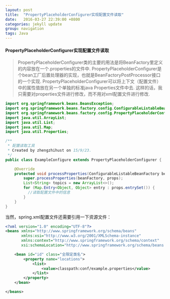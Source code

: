 ```yaml
---
layout: post
title:  "PropertyPlaceholderConfigurer实现配置文件读取"
date:   2016-03-27 22:39:00 +0800
categories: jekyll update
group: navigation
tags: Java
---
```


#### PropertyPlaceholderConfigurer实现配置文件读取

> PropertyPlaceholderConfigurer类的主要的用法是将BeanFactory里定义的内容放在一个.properties的文件中.
> PropertyPlaceholderConfigurer是个bean工厂后置处理器的实现，也就是BeanFactoryPostProcessor接口的一个实现.
> PropertyPlaceholderConfigurer可以将上下文（配置文件）中的属性值放在另一个单独的标准java Properties文件中去. 这样的话，我只需要对properties文件进行修改，而不用对xml配置文件进行修改.

```java
import org.springframework.beans.BeansException;
import org.springframework.beans.factory.config.ConfigurableListableBeanFactory;
import org.springframework.beans.factory.config.PropertyPlaceholderConfigurer;
import java.util.ArrayList;
import java.util.List;
import java.util.Map;
import java.util.Properties;

/**
 * 配置读取工具
 * Created by zhengzhihust on 15/9/23.
 */
public class ExampleConfigure extends PropertyPlaceholderConfigurer {

    @Override
    protected void processProperties(ConfigurableListableBeanFactory beanFactory, Properties props) throws BeansException {
        super.processProperties(beanFactory, props);
        List<String> topics = new ArrayList<>();
        for (Map.Entry<Object, Object> entry : props.entrySet()) {
          //读取配置文件中的信息
        }
    }
}

```

当然，spring.xml配置文件还需要引用一下资源文件：

```xml
<?xml version="1.0" encoding="UTF-8"?>
<beans xmlns="http://www.springframework.org/schema/beans"
       xmlns:xsi="http://www.w3.org/2001/XMLSchema-instance"
       xmlns:context="http://www.springframework.org/schema/context"
       xsi:schemaLocation="http://www.springframework.org/schema/beans http://www.springframework.org/schema/beans/spring-beans-2.5.xsd http://www.springframework.org/schema/context http://www.springframework.org/schema/context/spring-context.xsd http://www.mogujie.com/schema/tesla http://www.mogujie.com/schema/tesla/tesla.xsd">

    <bean id="id" class="全限定类名">
        <property name="locations">
            <list>
                <value>classpath:conf/example.properties</value>
            </list>
        </property>
    </bean>

</beans>

```
